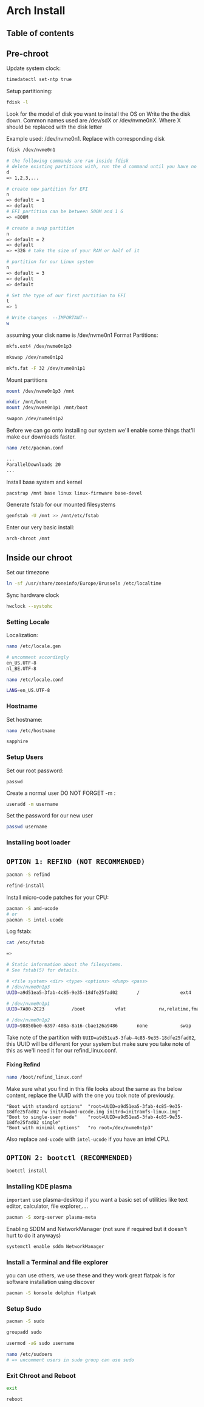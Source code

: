 # Arch Install

## Table of contents

## Pre-chroot

Update system clock:
```sh
timedatectl set-ntp true
```

Setup partitioning:
```sh
fdisk -l
```
Look for the model of disk you want to install the OS on
Write the the disk down. Common names used are /dev/sdX or /dev/nvme0nX. Where X should be replaced with the disk letter

Example used: /dev/nvme0n1. Replace with corresponding disk

```sh
fdisk /dev/nvme0n1

# the following commands are ran inside fdisk
# delete existing partitions with, run the d command until you have no partitions left
d
=> 1,2,3,...

# create new partition for EFI
n
=> default = 1
=> default
# EFI partition can be between 500M and 1 G
=> +800M

# create a swap partition
n
=> default = 2
=> default
=> +32G # take the size of your RAM or half of it

# partition for our Linux system
n
=> default = 3
=> default
=> default

# Set the type of our first partition to EFI
t
=> 1

# Write changes  --IMPORTANT--
w
```

assuming your disk name is /dev/nvme0n1
Format Partitions:
```bash
mkfs.ext4 /dev/nvme0n1p3

mkswap /dev/nvme0n1p2

mkfs.fat -F 32 /dev/nvme0n1p1
```

Mount partitions
```bash
mount /dev/nvme0n1p3 /mnt

mkdir /mnt/boot
mount /dev/nvme0n1p1 /mnt/boot

swapon /dev/nvme0n1p2
```

Before we can go onto installing our system we'll enable some things that'll make our downloads faster.
```bash
nano /etc/pacman.conf

...
ParallelDownloads 20
...
```

Install base system and kernel
```bash
pacstrap /mnt base linux linux-firmware base-devel
```

Generate fstab for our mounted filesystems
```bash
genfstab -U /mnt >> /mnt/etc/fstab
```

Enter our very basic install:
```bash
arch-chroot /mnt
```

## Inside our chroot

Set our timezone
```bash
ln -sf /usr/share/zoneinfo/Europe/Brussels /etc/localtime
```

Sync hardware clock
```bash
hwclock --systohc
```

### Setting Locale

Localization:
```bash
nano /etc/locale.gen

# uncomment accordingly
en_US.UTF-8
nl_BE.UTF-8
```

```bash
nano /etc/locale.conf

LANG=en_US.UTF-8
```

### Hostname

Set hostname:
```bash
nano /etc/hostname

sapphire
```

### Setup Users
Set our root password:
```
passwd
```

Create a normal user DO NOT FORGET -m :
```bash
useradd -m username
```

Set the password for our new user
```bash
passwd username
```

### Installing boot loader

## `OPTION 1: REFIND (NOT RECOMMENDED)`
```bash
pacman -S refind
```

```bash
refind-install
```

Install micro-code patches for your CPU:
```bash
pacman -S amd-ucode
# or
pacman -S intel-ucode
```

Log fstab:
```bash
cat /etc/fstab

=>

# Static information about the filesystems.
# See fstab(5) for details.

# <file system> <dir> <type> <options> <dump> <pass>
# /dev/nvme0n1p3
UUID=a9d51ea5-3fab-4c85-9e35-18dfe25fad02       /               ext4            rw,relatime     0 1

# /dev/nvme0n1p1
UUID=7A00-2C23          /boot           vfat            rw,relatime,fmask=0022,dmask=0022,codepage=437,iocharset=ascii,shortname=mixed,utf8,errors=remount-ro   0 2

# /dev/nvme0n1p2
UUID=98850be0-6397-408a-8a16-cbae126a9486       none            swap            defaults        0 0
```

Take note of the partition with `UUID=a9d51ea5-3fab-4c85-9e35-18dfe25fad02`, this UUID will be different for your system but make sure you take note of this as we'll need it for our refind_linux.conf.

#### Fixing Refind

```bash
nano /boot/refind_linux.conf
```

Make sure what you find in this file looks about the same as the below content, replace the UUID with the one you took note of previously.
```text
"Boot with standard options"  "root=UUID=a9d51ea5-3fab-4c85-9e35-18dfe25fad02 rw initrd=amd-ucode.img initrd=initramfs-linux.img"
"Boot to single-user mode"    "root=UUID=a9d51ea5-3fab-4c85-9e35-18dfe25fad02 single"
"Boot with minimal options"   "ro root=/dev/nvme0n1p3"
```
Also replace `amd-ucode` with `intel-ucode` if you have an intel CPU.

## `OPTION 2: bootctl (RECOMMENDED)`

```bash
bootctl install
```

### Installing KDE plasma
`important` use plasma-desktop if you want a basic set of utilities like text editor, calculator, file explorer,....
```bash
pacman -S xorg-server plasma-meta
```

Enabling SDDM and NetworkManager (not sure if required but it doesn't hurt to do it anyways)
```bash
systemctl enable sddm NetworkManager
```

### Install a Terminal and file explorer
you can use others, we use these and they work great
flatpak is for software installation using discover
```bash
pacman -S konsole dolphin flatpak
```

### Setup Sudo

```bash
pacman -S sudo

groupadd sudo

usermod -aG sudo username

nano /etc/sudoers
# => uncomment users in sudo group can use sudo
```

### Exit Chroot and Reboot

```bash
exit

reboot
```
